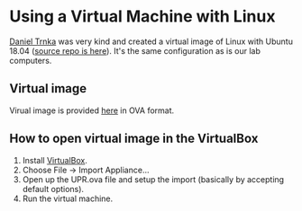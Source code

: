 # Using a Virtual Machine with Linux

[Daniel Trnka](https://github.com/trnila) was very kind and created a virtual image of Linux with Ubuntu 18.04 ([source repo is here](https://github.com/trnila/upr-vm)). It's the same configuration as is our lab computers.

## Virtual image

Virual image is provided [here](http://mrl.cs.vsb.cz/data/upr/UPR.ova) in OVA format.

## How to open virtual image in the VirtualBox

1. Install [VirtualBox](https://www.virtualbox.org/wiki/Downloads).
2. Choose File -> Import Appliance...
3. Open up the UPR.ova file and setup the import (basically by accepting default options).
4. Run the virtual machine.
